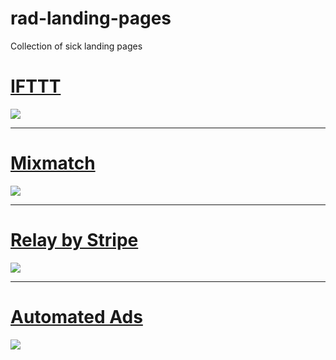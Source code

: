 # rad-landing-pages
Collection of sick landing pages

# [IFTTT](https://ifttt.com)

![](https://beemapp.s3-eu-west-1.amazonaws.com/eec0a9dc-5707-4661-acb3-6979adc4fd83.jpg)

---

# [Mixmatch](https://mixmax.com/tracking-templates-google-inbox)

![](https://beemapp.s3-eu-west-1.amazonaws.com/902dc08d-a12a-4c5d-99c6-6a7643c5e4c2.jpg)

---

# [Relay by Stripe](https://stripe.com/relay)

![](https://beemapp.s3-eu-west-1.amazonaws.com/aecb8625-3daf-4dff-b56f-73ab2b975718.jpg)

---

# [Automated Ads](https://automateads.com)

![](https://beemapp.s3-eu-west-1.amazonaws.com/28dd6321-8da3-4cb1-b667-80ca995ea7f9.jpg)
